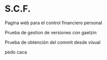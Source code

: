 # S.C.F.
Pagina web para el control financiero personal


Prueba de gestion de versiones con gaelzin



Prueba de obtención del commit desde visual

pedo caca